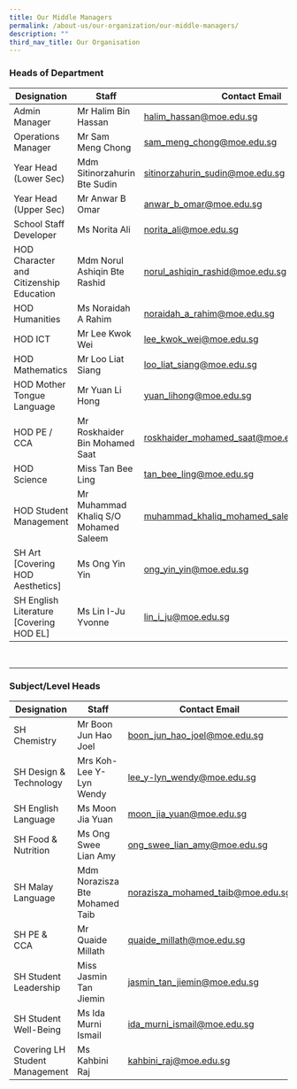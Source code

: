 ```yaml
---
title: Our Middle Managers
permalink: /about-us/our-organization/our-middle-managers/
description: ""
third_nav_title: Our Organisation
---
```


### Heads of Department <br>

| Designation | Staff | Contact Email |
| -------- | -------- | -------- |
| Admin Manager     | Mr Halim Bin Hassan     | <halim_hassan@moe.edu.sg>     |
| Operations Manager  | Mr Sam Meng Chong    | <sam_meng_chong@moe.edu.sg>     |
| Year Head (Lower Sec)     | Mdm Sitinorzahurin Bte Sudin     | <sitinorzahurin_sudin@moe.edu.sg>     |
| Year Head (Upper Sec)     | Mr Anwar B Omar     | <anwar_b_omar@moe.edu.sg>     |
| School Staff Developer     | Ms Norita Ali     | <norita_ali@moe.edu.sg>     |
| HOD Character and Citizenship Education     | Mdm Norul Ashiqin Bte Rashid     | <norul_ashiqin_rashid@moe.edu.sg>     |
| HOD Humanities    | Ms Noraidah A Rahim     | <noraidah_a_rahim@moe.edu.sg>     |
| HOD ICT  | Mr Lee Kwok Wei     | <lee_kwok_wei@moe.edu.sg>     |
| HOD Mathematics     | Mr Loo Liat Siang     | <loo_liat_siang@moe.edu.sg>     |
| HOD Mother Tongue Language     | Mr Yuan Li Hong     | <yuan_lihong@moe.edu.sg>     |
| HOD PE / CCA    | Mr Roskhaider Bin Mohamed Saat     | <roskhaider_mohamed_saat@moe.edu.sg>     |
| HOD Science     | Miss Tan Bee Ling     | <tan_bee_ling@moe.edu.sg>     |
| HOD Student Management    | Mr Muhammad Khaliq S/O Mohamed Saleem     | <muhammad_khaliq_mohamed_saleem@moe.edu.sg>     |
| SH Art<br>[Covering HOD Aesthetics]  | Ms Ong Yin Yin     | <ong_yin_yin@moe.edu.sg>     |
| SH English Literature<br>[Covering HOD EL]     | Ms Lin I-Ju Yvonne   | <lin_i_ju@moe.edu.sg>     |

<br>

---

### Subject/Level Heads <br>

| Designation | Staff | Contact Email |
| -------- | -------- | -------- |
| SH Chemistry     | Mr Boon Jun Hao Joel     | <boon_jun_hao_joel@moe.edu.sg>     |
| SH Design & Technology    | Mrs Koh-Lee Y-Lyn Wendy    | <lee_y-lyn_wendy@moe.edu.sg>     |
| SH English Language     | Ms Moon Jia Yuan   | <moon_jia_yuan@moe.edu.sg>     |
| SH Food & Nutrition     | Ms Ong Swee Lian Amy    | <ong_swee_lian_amy@moe.edu.sg>     |
| SH Malay Language    | Mdm Norazisza Bte Mohamed Taib    | <norazisza_mohamed_taib@moe.edu.sg>     |
| SH PE & CCA  | Mr Quaide Millath    | <quaide_millath@moe.edu.sg>     |
| SH Student Leadership    | Miss Jasmin Tan Jiemin     | <jasmin_tan_jiemin@moe.edu.sg>     |
| SH Student Well-Being    | Ms Ida Murni Ismail    | <ida_murni_ismail@moe.edu.sg>     |
| Covering LH Student Management  | Ms Kahbini Raj    | <kahbini_raj@moe.edu.sg>     |